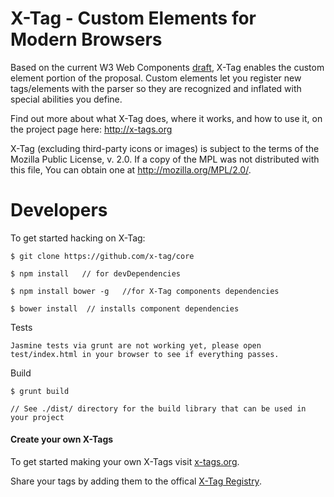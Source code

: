 X-Tag - Custom Elements for Modern Browsers
=====

Based on the current W3 Web Components [draft][1], X-Tag enables the custom element portion of the proposal.
Custom elements let you register new tags/elements with the parser so they are recognized and inflated with
special abilities you define.

Find out more about what X-Tag does, where it works, and how to use it, on the project page here: http://x-tags.org

X-Tag (excluding third-party icons or images) is subject to the terms of the Mozilla Public License, v. 2.0. If a copy of the MPL was not distributed with this file, You can obtain one at http://mozilla.org/MPL/2.0/.

  [1]: https://dvcs.w3.org/hg/webcomponents/raw-file/tip/explainer/index.html       "W3 Web Components Spec (Draft)"

Developers
==========

To get started hacking on X-Tag:

    $ git clone https://github.com/x-tag/core

    $ npm install   // for devDependencies

    $ npm install bower -g   //for X-Tag components dependencies

    $ bower install  // installs component dependencies


Tests

	Jasmine tests via grunt are not working yet, please open
	test/index.html in your browser to see if everything passes.


Build
	
	$ grunt build

	// See ./dist/ directory for the build library that can be used in your project



#### Create your own X-Tags

To get started making your own X-Tags visit [x-tags.org](http://x-tags.org).  

Share your tags by adding them to the offical [X-Tag Registry](http://registry.x-tags.org/).
